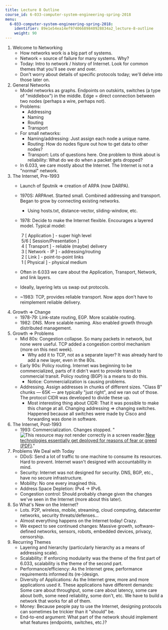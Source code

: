 ```yaml
---
title: Lecture 8 Outline
course_id: 6-033-computer-system-engineering-spring-2018
menu:
  6-033-computer-system-engineering-spring-2018:
    identifier: 89e1e54ea14ef97406689840928834a2_lecture-8-outline
    weight: 90
---
```

1.  Welcome to Networking
    *   How networks work is a big part of systems.
    *   Network = source of failure for many systems. Why?
    *   Today: Intro to network / history of Internet. Look for common themes that you'll see over and over.
    *   Don't worry about details of specific protocols today; we'll delve into those later on.
2.  General Networks
    *   Model networks as graphs. Endpoints on outskirts, switches (a type of "middlebox") in the middle. Edge = direct connection between two nodes (perhaps a wire, perhaps not).
    *   Problems:
        *   Addressing
        *   Naming
        *   Routing
        *   Transport
    *   For small networks:
        *   Naming/addressing: Just assign each node a unique name.
        *   Routing: How do nodes figure out how to get data to other nodes?
        *   Transport: Lots of questions here. One problem to think about is reliability: What do we do when a packet gets dropped?
    *   In 6.033, we care mostly about the Internet. The Internet is not a "normal" network.
3.  The Internet, Pre-1993
    *   Launch of Sputnik => creation of ARPA (now DARPA).
    *   1970S: ARPAnet. Started small. Combined addressing and transport. Began to grow by connecting existing networks.
        *   Using hosts.txt, distance-vector, sliding-window, etc.
    *   1978: Decide to make the Internet flexible. Encourages a layered model. Typical model:
        
         7 \[ Application \] - super high level  
         5/6 \[ Session/Presentation \]  
         4 \[ Transport \] - reliable (maybe) delivery  
         3 \[ Network - IP \] - addressing/routing  
         2 \[ Link \] - point-to-point links  
         1 \[ Physical \] - physical medium
        
    *   Often in 6.033 we care about the Application, Transport, Network, and link layers.
    *   Ideally, layering lets us swap out protocols.
    *   ~1983: TCP, provides reliable transport. Now apps don't have to reimplement reliable delivery.
4.  Growth => Change
    *   1978-79: Link-state routing, EGP. More scalable routing.
    *   1982: DNS. More scalable naming. Also enabled growth through distributed management.
5.  Growth => Problems
    *   Mid 80s: Congestion collapse. So many packets in network, but none were useful. TCP added a congestion control mechanism (more on this next week).
        *   Why add it to TCP, not as a separate layer? It was already hard to add a new layer, even in the 80s.
    *   Early 90s: Policy routing. Internet was beginning to be commercialized, parts of it didn't want to provide transit to commercial transit. Policy routing (BGP) is a means to do this.
        *   Notice: Commercialization is causing problems.
    *   Addressing. Assign addresses in chunks of different sizes. "Class B" chunks — 65K — are typically "just right", and we ran out of those. The protocol CIDR was developed to divide these up.
        *   Most interesting thing about CIDR: That it was possible to make this change at all. Changing addressing => changing switches. Happened because all switches were made by Cisco and forwarding was done in software.
6.  The Internet, Post-1993
    *   1993: Commercialization. Changes stopped. "![This resource may not render correctly in a screen reader.](/images/inacessible.gif)[New technologies essentially get deployed for reasons of fear or greed (PDF)](http://www0.cs.ucl.ac.uk/staff/M.Handley/papers/only-just-works.pdf)."
7.  Problems We Deal with Today
    *   DDoS: Send a lot of traffic to one machine to consume its resources. Hard to prevent. Internet wasn't designed with accountability in mind.
    *   Security: Internet was not designed for security. DNS, BGP, etc., have no secure infrastructure.
    *   Mobility: No one every imagined this.
    *   Address Space Depletion: IPv4 -> IPv6.
    *   Congestion control: Should probably change given the changes we've seen in the Internet (more about this later).
8.  So What's New on the Internet?
    *   Lots. P2P, wireless, mobile, streaming, cloud computing, datacenter networks, security threats/defenses...
    *   Almost everything happens on the Internet today! Crazy.
    *   We expect to see continued changes: Massive growth, software-defined networks, sensors, robots, embedded devices, privacy, censorship.
9.  Recurring Themes
    *   Layering and hierarchy (particularly hierarchy as a means of addressing scale).
    *   Scalability: If enforcing modularity was the theme of the first part of 6.033, scalability is the theme of the second part.
    *   Performance/efficiency: As the Internet grew, performance requirements informed its (re-)design.
    *   Diversity of Applications: As the Internet grew, more and more applications used it. These applications have different demands: Some care about throughput, some care about latency, some care about both, some need reliability, some don't, etc. We have to build a network that works for all of them.
    *   Money: Because people pay to use the Internet, designing protocols can sometimes be trickier than it "should" be.
    *   End-to-end argument: What part of the network should implement what features (endpoints, switches, etc.)?